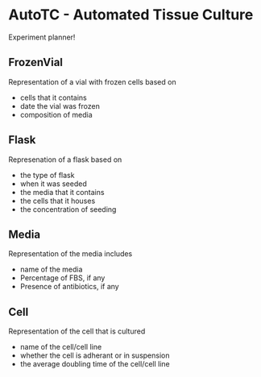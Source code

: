 # AutoTC - Automated Tissue Culture
Experiment planner!

## FrozenVial
Representation of a vial with frozen cells based on 
- cells that it contains
- date the vial was frozen
- composition of media

## Flask
Represenation of a flask based on
- the type of flask
- when it was seeded
- the media that it contains
- the cells that it houses
- the concentration of seeding

## Media
Representation of the media includes
- name of the media
- Percentage of FBS, if any
- Presence of antibiotics, if any

## Cell
Representation of the cell that is cultured
- name of the cell/cell line
- whether the cell is adherant or in suspension
- the average doubling time of the cell/cell line

